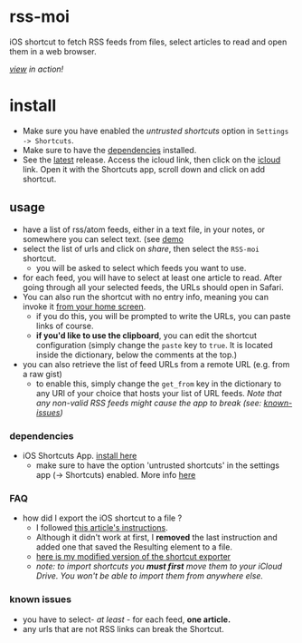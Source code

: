 # rss-moi
iOS shortcut to fetch RSS feeds from files, select articles to read and open them in a web browser.

*[view](/media/demo.gif) in action!*

# install
- Make sure you have enabled the *untrusted shortcuts* option in `Settings -> Shortcuts`.
- Make sure to have the [dependencies](#dependencies) installed.
- See the [latest](https//github.com/trevcan/rss-moi/releases) 
release. Access the icloud link, then click on the [icloud](https://www.icloud.com/shortcuts/4ced91389cea45738998d5ca9e177d49)
link. Open it with the Shortcuts app, scroll down and click on add shortcut.

## usage
- have a list of rss/atom feeds, either in a text file, in your notes,
or somewhere you can select text. (see [demo](/media/demo.gif)
- select the list of urls and click on *share*, then select the `RSS-moi` shortcut.
  - you will be asked to select which feeds you want to use.
- for each feed, you will have to select at least one article to read. After going through all your selected feeds, the URLs should open in Safari.
- You can also run the shortcut with no entry info, meaning you can invoke it [from your home screen](https://support.apple.com/guide/shortcuts/add-a-shortcut-to-the-home-screen-apd735880972/ios).
  - if you do this, you will be prompted to write the URLs, you can paste links of course.
  - **if you'd like to use the clipboard**, you can edit the shortcut configuration (simply change the `paste` key to `true`. It is located inside the dictionary, below the comments at the top.)
- you can also retrieve the list of feed URLs from a remote URL (e.g. from a raw gist)
  - to enable this, simply change the `get_from` key in the dictionary to any URl of your choice that
  hosts your list of URL feeds. *Note that any non-valid RSS feeds might cause the app to break (see: [known-issues](#known-issues))*


### dependencies
- iOS Shortcuts App. [install here](https://apps.apple.com/us/app/shortcuts/id915249334)
  - make sure to have the option 'untrusted shortcuts' in the settings app (-> Shortcuts) enabled. More info [here](https://support.apple.com/en-us/HT210628)

### FAQ
- how did I export the iOS shortcut to a file ?
  - I followed [this article's instructions](https://www.addictivetips.com/ios/save-iphone-shortcut-offline/).
  - Although it didn't work at first, I **removed** the last instruction and added one that saved the Resulting element to a file.
  - [here is my modified version of the shortcut exporter](https://www.icloud.com/shortcuts/cde4969f06b14a47ab6a6df46d404326)
  - *note: to import shortcuts you **must first** move them to your iCloud Drive. You won't be able to import them from anywhere else.*


### known issues
- you have to select- *at least* - for each feed, **one article.**
- any urls that are not RSS links can break the Shortcut.
